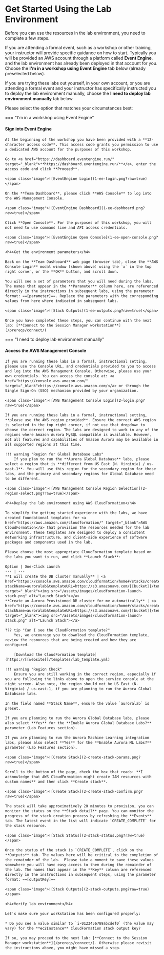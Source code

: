 # Get Started Using the Lab Environment

Before you can use the resources in the lab environment, you need to complete a few steps.

If you are attending a formal event, such as a workshop or other training, your instructor will provide specific guidance on how to start. Typically you will be provided an AWS account through a platform called **Event Engine**, and the lab environment has already been deployed in that account for you. Choose the **I'm in a workshop using Event Engine** tab below (already preselected below).

If you are trying these labs out yourself, in your own account, or you are attending a formal event and your instructor has specifically instructed you to deploy the lab environment manually, choose the  **I need to deploy lab environment manually** tab below.

Please select the option that matches your circumstances best:

=== "I'm in a workshop using Event Engine"
    <h4>Sign into Event Engine</h4>

    At the beginning of the workshop you have been provided with a **12-character access code**. This access code grants you permission to use a dedicated AWS account for the purposes of this workshop.

    Go to <a href="https://dashboard.eventengine.run/" target="_blank">**https://dashboard.eventengine.run/**</a>, enter the access code and click **Proceed**.

    <span class="image">![EventEngine Login](1-ee-login.png?raw=true)</span>

    On the **Team Dashboard**, please click **AWS Console** to log into the AWS Management Console.

    <span class="image">![EventEngine Dashboard](1-ee-dashboard.png?raw=true)</span>

    Click **Open Console**. For the purposes of this workshop, you will not need to use command line and API access credentials.

    <span class="image">![EventEngine Open Console](1-ee-open-console.png?raw=true)</span>

    <h4>Get the environment parameters</h4>

    Back on the **Team Dashboard** web page (browser tab), close the **AWS Console Login** modal window (shown above) using the `x` in the top right corner, or the **OK** button, and scroll down.

    You will see a set of parameters that you will need during the labs. The names that appear in the **Parameter** column here, are referenced directly in the instructions in subsequent labs, using the parameter format: ==[parameter]==. Replace the parameters with the corresponding values from here where indicated in subsequent labs.

    <span class="image">![Stack Outputs](1-ee-outputs.png?raw=true)</span>

    Once you have completed these steps, you can continue with the next lab: [**Connect to the Session Manager workstation**](/prereqs/connect/)


=== "I need to deploy lab environment manually"
    <h4>Access the AWS Management Console</h4>

    If you are running these labs in a formal, instructional setting, please use the Console URL, and credentials provided to you to access and log into the AWS Management Console. Otherwise, please use your own credentials. You can access the console at: <a href="https://console.aws.amazon.com/" target="_blank">https://console.aws.amazon.com/</a> or through the Single Sign-On (SSO) mechanism provided by your organization.

    <span class="image">![AWS Management Console Login](2-login.png?raw=true)</span>

    If you are running these labs in a formal, instructional setting, **please use the AWS region provided**. Ensure the correct AWS region is selected in the top right corner, if not use that dropdown to choose the correct region. The labs are designed to work in any of the regions where Amazon Aurora MySQL compatible is available. However, not all features and capabilities of Amazon Aurora may be available in all supported regions at this time.

    !!! warning "Region for Global Database Labs"
        If you plan to run the **Aurora Global Database** labs, please select a region that is **different from US East (N. Virginia) / us-east-1**. You will use this region for the secondary region for those labs, and the primary and secondary regions for Global Database need to be different.

    <span class="image">![AWS Management Console Region Selection](2-region-select.png?raw=true)</span>

    <h4>Deploy the lab environment using AWS CloudFormation</h4>

    To simplify the getting started experience with the labs, we have created foundational templates for <a href="https://aws.amazon.com/cloudformation/" target="_blank">AWS CloudFormation</a> that provision the resources needed for the lab environment. These templates are designed to deploy a consistent networking infrastructure, and client-side experience of software packages and components used in the lab.

    Please choose the most appropriate CloudFormation template based on the labs you want to run, and click **Launch Stack**:

    Option | One-Click Launch
    --- | ---
    **I will create the DB cluster manually** | <a href="https://console.aws.amazon.com/cloudformation/home#/stacks/create/review?stackName=auroralab&templateURL=https://s3.amazonaws.com/[[bucket]]/templates/lab_template.yml&param_deployCluster=No" target="_blank"><img src="/assets/images/cloudformation-launch-stack.png" alt="Launch Stack"></a>
    **Create an Aurora Provisioned DB cluster for me automatically** | <a href="https://console.aws.amazon.com/cloudformation/home#/stacks/create/review?stackName=auroralab&templateURL=https://s3.amazonaws.com/[[bucket]]/templates/lab_template.yml&param_deployCluster=Yes" target="_blank"><img src="/assets/images/cloudformation-launch-stack.png" alt="Launch Stack"></a>

    ??? tip "Can I see the CloudFormation template?"
        Yes, we encourage you to download the CloudFormation template, review the resources that are being created and how they are configured.

        [Download the CloudFormation template](https://[[website]]/templates/lab_template.yml)

    !!! warning "Region Check"
        Ensure you are still working in the correct region, especially if you are following the links above to open the service console at the right screen. Also note, the region should not be US East (N. Virginia) / us-east-1, if you are planning to run the Aurora Global Databsase labs.

    In the field named **Stack Name**, ensure the value `auroralab` is preset.

    If you are planning to run the Aurora Global Database labs, please also select **Yes** for the **Enable Aurora Global Database Labs?** parameter (Lab Features section).

    If you are planning to run the Aurora Machine Learning integration labs, please also select **Yes** for the **Enable Aurora ML Labs?** parameter (Lab Features section).

    <span class="image">![Create Stack](2-create-stack-params.png?raw=true)</span>

    Scroll to the bottom of the page, check the box that reads: **I acknowledge that AWS CloudFormation might create IAM resources with custom names** and then click **Create stack**.

    <span class="image">![Create Stack](2-create-stack-confirm.png?raw=true)</span>

    The stack will take approximatively 20 minutes to provision, you can monitor the status on the **Stack detail** page. You can monitor the progress of the stack creation process by refreshing the **Events** tab. The latest event in the list will indicate `CREATE_COMPLETE` for the stack resource.

    <span class="image">![Stack Status](2-stack-status.png?raw=true)</span>

    Once the status of the stack is `CREATE_COMPLETE`, click on the **Outputs** tab. The values here will be critical to the completion of the remainder of the lab.  Please take a moment to save these values somewhere you will have easy access to them during the remainder of the lab. The names that appear in the **Key** column are referenced directly in the instructions in subsequent steps, using the parameter format: ==[outputKey]==

    <span class="image">![Stack Outputs](2-stack-outputs.png?raw=true)</span>

    <h4>Verify lab environment</h4>

    Let's make sure your workstation has been configured properly:

    * Do you see a value similar to `i-0123456789abcdef0` (the value may vary) for the **ec2Instance** CloudFormation stack output key?

    If so, you may proceed to the next lab: [**Connect to the Session Manager workstation**](/prereqs/connect/). Otherwise please revisit the instructions above, you might have missed a step.
